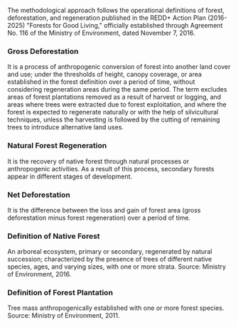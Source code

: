 The methodological approach follows the operational definitions of forest, deforestation, and regeneration published in the REDD+ Action Plan (2016-2025) "Forests for Good Living," officially established through Agreement No. 116 of the Ministry of Environment, dated November 7, 2016.

### Gross Deforestation

It is a process of anthropogenic conversion of forest into another land cover and use; under the thresholds of height, canopy coverage, or area established in the forest definition over a period of time, without considering regeneration areas during the same period. The term excludes areas of forest plantations removed as a result of harvest or logging, and areas where trees were extracted due to forest exploitation, and where the forest is expected to regenerate naturally or with the help of silvicultural techniques, unless the harvesting is followed by the cutting of remaining trees to introduce alternative land uses.

### Natural Forest Regeneration

It is the recovery of native forest through natural processes or anthropogenic activities. As a result of this process, secondary forests appear in different stages of development.

### Net Deforestation

It is the difference between the loss and gain of forest area (gross deforestation minus forest regeneration) over a period of time.

### Definition of Native Forest

An arboreal ecosystem, primary or secondary, regenerated by natural succession; characterized by the presence of trees of different native species, ages, and varying sizes, with one or more strata. Source: Ministry of Environment, 2016.

### Definition of Forest Plantation

Tree mass anthropogenically established with one or more forest species. Source: Ministry of Environment, 2011.
